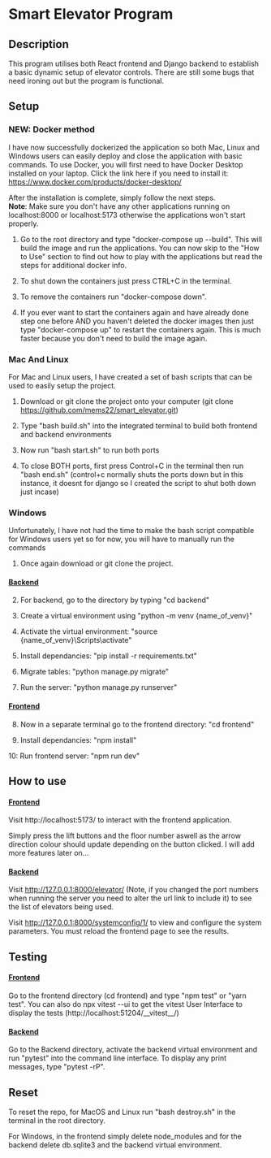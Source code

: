 # Smart Elevator Program

## Description

This program utilises both React frontend and Django backend to establish a basic dynamic setup of elevator controls.
There are still some bugs that need ironing out but the program is functional.

## Setup

### NEW: Docker method

I have now successfully dockerized the application so both Mac, Linux and Windows users can easily deploy and close the application with basic commands. To use Docker, you will first need to have Docker Desktop installed on your laptop. Click the link here if you need to install it:\
https://www.docker.com/products/docker-desktop/

After the installation is complete, simply follow the next steps.\
<b>Note</b>: Make sure you don't have any other applications running on localhost:8000 or localhost:5173 otherwise the applications won't start properly.

1. Go to the root directory and type "docker-compose up --build". This will build the image and run the applications. You can now skip to the "How to Use" section to find out how to play with the applications but read the steps for additional docker info.

2. To shut down the containers just press CTRL+C in the terminal.

3. To remove the containers run "docker-compose down".

4. If you ever want to start the containers again and have already done step one before AND you haven't deleted the docker images then just type "docker-compose up" to restart the containers again. This is much faster because you don't need to build the image again.

### Mac And Linux

For Mac and Linux users, I have created a set of bash scripts that can be used to easily setup the project.

1. Download or git clone the project onto your computer (git clone https://github.com/mems22/smart_elevator.git)

2. Type "bash build.sh" into the integrated terminal to build both frontend and backend environments

3. Now run "bash start.sh" to run both ports

4. To close BOTH ports, first press Control+C in the terminal then run "bash end.sh" (control+c normally shuts the ports down but in this instance, it doesnt for django
   so I created the script to shut both down just incase)

### Windows

Unfortunately, I have not had the time to make the bash script compatible for Windows users yet so for now, you will have to manually run the
commands

1. Once again download or git clone the project.

#### <ins>Backend</ins>

2. For backend, go to the directory by typing "cd backend"

3. Create a virtual environment using "python -m venv {name_of_venv}"

4. Activate the virtual environment: "source {name_of_venv}\Scripts\activate"

5. Install dependancies: "pip install -r requirements.txt"

6. Migrate tables: "python manage.py migrate"

7. Run the server: "python manage.py runserver"

#### <ins>Frontend</ins>

8. Now in a separate terminal go to the frontend directory: "cd frontend"

9. Install dependancies: "npm install"

10: Run frontend server: "npm run dev"

## How to use

#### <ins>Frontend</ins>

Visit http://localhost:5173/ to interact with the frontend application.

Simply press the lift buttons and the floor number aswell as the arrow direction colour should update depending on the button clicked. I will
add more features later on...

#### <ins>Backend</ins>

Visit http://127.0.0.1:8000/elevator/ (Note, if you changed the port numbers when running the server you need to alter the url link to include it)
to see the list of elevators being used.

Visit http://127.0.0.1:8000/systemconfig/1/ to view and configure the system parameters. You must reload the frontend page to see the results.

## Testing

#### <ins>Frontend</ins>

Go to the frontend directory (cd frontend) and type "npm test" or "yarn test". You can also do npx vitest --ui to get the vitest User Interface to display the tests (http://localhost:51204/\_\_vitest\_\_/)

#### <ins>Backend</ins>

Go to the Backend directory, activate the backend virtual environment and run "pytest" into the command line interface. To display any print messages, type "pytest -rP".

## Reset

To reset the repo, for MacOS and Linux run "bash destroy.sh" in the terminal in the root directory.

For Windows, in the frontend simply delete node_modules and for the backend delete db.sqlite3 and the backend virtual environment.
